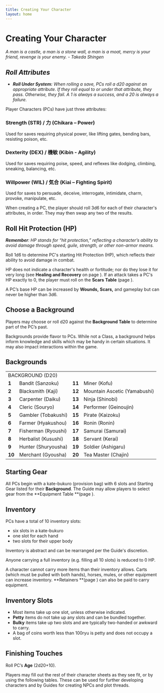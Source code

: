 ```yaml
---
title: Creating Your Character
layout: home
---
```



# Creating Your Character


<i>A man is a castle, a man is a stone wall, a man is a moat, mercy is your friend, revenge is your enemy.
<em>- Takeda Shingen</em>

## Roll Attributes

* **Roll Under System:** When rolling a save, PCs roll a d20 against an appropriate attribute. If they roll equal to or under that attribute, they pass. Otherwise, they fail. A 1 is always a success, and a 20 is always a failure.</i>

Player Characters (PCs) have just three attributes:

### Strength (STR) / 力 (Chikara – Power) 
Used for saves requiring physical power, like lifting gates, bending bars, resisting poison, etc.


### Dexterity (DEX) / 機敏 (Kibin - Agility) 
Used for saves requiring poise, speed, and reflexes like dodging, climbing, sneaking, balancing, etc.

### Willpower (WIL) / 気合 (Kiai – Fighting Spirit) 
Used for saves to persuade, deceive, interrogate, intimidate, charm, provoke, manipulate, etc.

When creating a PC, the player should roll 3d6 for each of their character's attributes, in order. They may then swap any two of the results.

## Roll Hit Protection (HP)

<i>**Remember**: HP stands for “hit protection,” reflecting a character’s ability to avoid damage through speed, guile, strength, or other non-armor means.</i>

Roll 1d6 to determine PC's starting Hit Protection (HP), which reflects their ability to avoid damage in combat. 

HP does not indicate a character's health or fortitude; nor do they lose it for very long (see **Healing and Recovery** on page ). If an attack takes a PC's HP exactly to 0, the player must roll on the **Scars** **Table** (page ).

A PC’s base HP can be increased by **Wounds,** **Scars,** and gameplay but can never be higher than 3d6.


## Choose a Background

Players may choose or roll d20 against the **Background Table** to determine part of the PC’s past.

Backgrounds provide flavor to PCs. While not a Class, a background helps inform knowledge and skills which may be handy in certain situations. It may also impact interactions within the game.


## Backgrounds


<table>
  <tr>
   <td colspan="4" >BACKGROUND (D20)
   </td>
  </tr>
  <tr>
   <td><strong>1</strong>
   </td>
   <td>Bandit (Sanzoku)
   </td>
   <td><strong>11</strong>
   </td>
   <td>Miner (Kofu)
   </td>
  </tr>
  <tr>
   <td><strong>2</strong>
   </td>
   <td>Blacksmith (Kaji)
   </td>
   <td><strong>12</strong>
   </td>
   <td>Mountain Ascetic (Yamabushi)
   </td>
  </tr>
  <tr>
   <td><strong>3</strong>
   </td>
   <td>Carpenter (Daiku)
   </td>
   <td><strong>13</strong>
   </td>
   <td>Ninja (Shinobi)
   </td>
  </tr>
  <tr>
   <td><strong>4</strong>
   </td>
   <td>Cleric (Souryo)
   </td>
   <td><strong>14</strong>
   </td>
   <td>Performer (Geinoujin)
   </td>
  </tr>
  <tr>
   <td><strong>5</strong>
   </td>
   <td>Gambler (Tobakushi)
   </td>
   <td><strong>15</strong>
   </td>
   <td>Pirate (Kaizoku)
   </td>
  </tr>
  <tr>
   <td><strong>6</strong>
   </td>
   <td>Farmer (Hyakushou)
   </td>
   <td><strong>16</strong>
   </td>
   <td>Ronin (Ronin)
   </td>
  </tr>
  <tr>
   <td><strong>7</strong>
   </td>
   <td>Fisherman (Ryoushi)
   </td>
   <td><strong>17</strong>
   </td>
   <td>Samurai (Samurai)
   </td>
  </tr>
  <tr>
   <td><strong>8</strong>
   </td>
   <td>Herbalist (Kusushi)
   </td>
   <td><strong>18</strong>
   </td>
   <td>Servant (Kerai)
   </td>
  </tr>
  <tr>
   <td><strong>9</strong>
   </td>
   <td>Hunter (Shuryousha)
   </td>
   <td><strong>19</strong>
   </td>
   <td>Soldier (Ashigaru)
   </td>
  </tr>
  <tr>
   <td><strong>10</strong>
   </td>
   <td>Merchant (Gyousha)
   </td>
   <td><strong>20</strong>
   </td>
   <td>Tea Master (Chajin)
   </td>
  </tr>
</table>



## Starting Gear

All PCs begin with a kate-bukuro (provision bag) with 6 slots and Starting Gear listed for their **Background**. The Guide may allow players to select gear from the **Equipment Table **(page ).


## Inventory

PCs have a total of 10 inventory slots:



* six slots in a kate-bukuro
* one slot for each hand
* two slots for their upper body

Inventory is abstract and can be rearranged per the Guide's discretion.

Anyone carrying a full inventory (e.g. filling all 10 slots) is reduced to 0 HP.

A character cannot carry more items than their inventory allows. Carts (which must be pulled with both hands), horses, mules, or other equipment can increase inventory. **Retainers **(page ) can also be paid to carry equipment.


## Inventory Slots



* Most items take up one slot, unless otherwise indicated.
* **Petty** items do not take up any slots and can be bundled together.
* **Bulky** items take up two slots and are typically two-handed or awkward to carry.
* A bag of coins worth less than 100ryu is petty and does not occupy a slot. 


## Finishing Touches

Roll PC’s **Age** (2d20+10).

Players may fill out the rest of their character sheets as they see fit, or by using the following tables. These can be used for further developing characters and by Guides for creating NPCs and plot threads.
